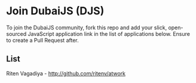 # Join DubaiJS (DJS)

To join the DubaiJS community, fork this repo and add your slick, open-sourced JavaScript application link in the list of applications below. Ensure to create a Pull Request after.

## List

Riten Vagadiya - http://github.com/ritenv/atwork